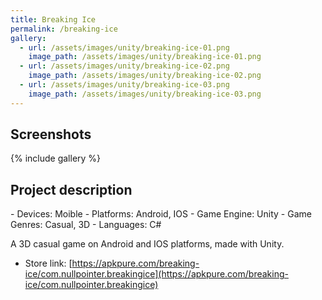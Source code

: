 ```yaml
---
title: Breaking Ice
permalink: /breaking-ice
gallery:
  - url: /assets/images/unity/breaking-ice-01.png
    image_path: /assets/images/unity/breaking-ice-01.png
  - url: /assets/images/unity/breaking-ice-02.png
    image_path: /assets/images/unity/breaking-ice-02.png
  - url: /assets/images/unity/breaking-ice-03.png
    image_path: /assets/images/unity/breaking-ice-03.png
---
```


<h2>Screenshots</h2>
{% include gallery %}

<h2>Project description</h2>
- Devices: Moible
- Platforms: Android, IOS
- Game Engine: Unity
- Game Genres: Casual, 3D
- Languages: C#

A 3D casual game on Android and IOS platforms, made with Unity.


- Store link: [https://apkpure.com/breaking-ice/com.nullpointer.breakingice](https://apkpure.com/breaking-ice/com.nullpointer.breakingice)



